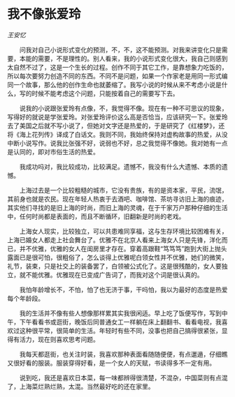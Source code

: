 # 我不像张爱玲

*王安忆*

　　问我对自己小说形式变化的预测，不，不，这不能预测。对我来讲变化只是需要，本能的需要，不是理性的。别人看来，我的小说形式变化很大，我自己则感到太自然不过了，这是一个生长的过程。创作不同于其它工作，是靠想象力吃饭的，所以每次要努力创造不同的东西。不同不是问题，如果一个作家老是用同一形式编同一个故事，那么他的创作生命也就萎缩了。我写小说的时候从来不考虑小说是什么，写的时候不能考虑这个问题，只能按着自己的需要写下去。

　　说我的小说跟张爱玲有点像，不，我觉得不像。现在有一种不可思议的现象，写得好的就说是学张爱玲。对张爱玲评价这么高是否恰当，应该研究一下。张爱玲去了美国之后就不写小说了，但她对文字还是热爱的，于是研究了《红楼梦》，还将《海上花列传》译成了白话文。我则不同，我始终保持对虚构故事的热爱，从没中断小说写作。说我比张强不好，说弱也不好，总之我觉得不像她。我对她有一点是认同的，即对市俗生活的热爱。

　　我成功吗对，我比较成功，比较满足。遗憾不，我没有什么大遗憾、本质的遗憾。

　　上海过去是一个比较粗糙的城市，它没有贵族，有的是资本家，平民，流氓，其前身也就是农民。现在年轻人热衷于去酒吧、咖啡馆、茶坊寻访旧上海的痕迹，其实他们寻找的是旧上海的时尚，而旧上海的灵魂，在于千家万户那种仔细的生活中，任何时尚都是表面的，而且不断循环，旧翻新是时尚的老戏。

　　上海女人现实，比较独立，可以共患难同享福，这与生存环境比较困难有关，上海已婚女人都走上社会舞台了。优雅不在北京人看来上海女人只是先锋，洋化而已，并不优雅，优雅的女人在闺房里才存在。穿着高跟鞋“笃笃笃”跑到大街上抛头露面已是很可怕，很粗俗了，怎么谈得上优雅呢白领女性并不优雅，她们的微笑，礼节，装束，只是社交上的装备罢了，白领被公式化了。这是很残酷的，女人要独立，就不能优雅。优雅现在已变成广告词了，而我对这个词是很认真的。

　　我怕年龄增长不，不怕，怕了也无济于事，干吗怕，我以为最好的态度是热爱每个年龄段。

　　我的生活并不像有些人想像那样累其实我很闲适。早上吃了饭便写作，写到中午，下午看看书或逛街，晚饭后同普通女工一样躺在床上翻翻书、看看电视，我喜欢过这种很平常，很简单的生活。年轻时有些不同，没事也把自己搞得很紧张，显得有活力，现在则喜欢思考问题。

　　我每天都逛街，也关注时装，我喜欢那种表面看随随便便，有点邋遢，仔细瞧又很好看的服装。服装穿得好看，是一个女人的天赋，书读得多不一定有用。

　　说到吃，我还是喜欢日本菜，每一味都辨得很清楚，不混杂，中国菜则有点混了，上海菜烂熟烂熟，太混。当然最好吃的还在家里。